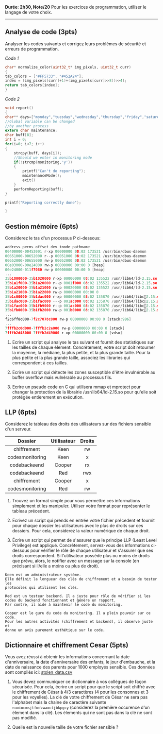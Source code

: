 **Durée: 2h30, Note/20**
Pour les exercices de programmation, utiliser le langage de votre choix. 
______


## Analyse de code (3pts)

Analyser les codes suivants et corrigez leurs problèmes de sécurité et erreurs de programmation. 

*Code 1*

```C
char* normalize_color(uint32_t* img_pixels, uint32_t curr)
{
tab_colors = ["#FF5733", "#452A24"];
index = (img_pixels[curr]+1)+(img_pixels[curr]>>8))>>4);
return tab_colors[index];
}
```

*Code 2*

```C
void report()
{
char** days=["monday","tuesday","wednesday","thursday","friday","saturday","friday"];
//Global variable can be changed
//by another process
extern char maintenance;
char buff[8];
int i = 0;
for(i=0; i<7; i++)
{
    strcpy(buff, days[i]);
    //Should we enter in monitoring mode
    if(!strcmp(monitoring,'y'))
    {
        printf("Can't do reporting");
        maintenanceMode();
        exit()
    }
    performReporting(buff);
}

printf("Reporting correctly done");

}

```

## Gestion mémoire (6pts)

Considerez le tas d'un processus P ci-dessous:

```C
address perms offset dev inode pathname
00400000-00452001 r-xp 00000000 08:02 173521 /usr/bin/dbus-daemon
00651000-00652000 r--p 00051000 08:02 173521 /usr/bin/dbus-daemon
00652000-00655000 rw-p 00052000 08:02 173521 /usr/bin/dbus-daemon
00e03000-00e24000 rw-p 00000000 00:00 0 [heap]
00e24000-011f7080 rw-p 00000000 00:00 0 [heap]
...
35b1800000-35b1820000 r-xp 00000000 08:02 135522 /usr/lib64/ld-2.15.so
35b1a1f000-35b1a20000 r--p 0001f000 08:02 135522 /usr/lib64/ld-2.15.so
35b1a20000-35b1a21000 rw-p 00020000 08:02 135522 /usr/lib64/ld-2.15.so
35b1a21000-35b1a22000 rw-p 00000000 00:00 0
35b1c00000-35b1dac000 r-xp 00000000 08:02 135870 /usr/lib64/libc2.15.so
35b1dac000-35b1fac000 ---p 001ac000 08:02 135870 /usr/lib64/libc2.15.so
35b1fac000-35b1fb9000 r--p 001ac000 08:02 135870 /usr/lib64/libc2.15.so
35b1fb0000-35b1fb2000 rw-p 001b0000 08:02 135870 /usr/lib64/libc2.15.so
...
f2c6ff8c000-7f2c7078c000 rw-p 00000000 00:00 0 [stack:986]
...
7fffb2c0d000-7fffb2c2e000 rw-p 00000000 00:00 0 [stack]
7fffb2d48000-7fffb2d49000 r-xp 00000000 00:00 0 [vdso]
```

1. Ecrire un script qui analyse le tas suivant et fournit des statistiques sur les tailles de chaque élement. Concrètement, votre script doit retourner la moyenne, la médiane, la plus petite, et la plus grande taille. Pour la plus petite et la plus grande taille, associez les libraries qui correspondent à ces tailles. 

2. Ecrire un script qui détecte les zones susceptible d'être invulnérable au buffer overflow mais vulnérable au processus fils.

3. Ecrire un pseudo code en C qui utilisera mmap et mprotect pour changer la
protection de la librairie /usr/lib64/ld-2.15.so pour qu'elle soit protégée
entièrement en exécution. 

## LLP (6pts)

Considerez le tableau des droits des utilisateurs sur des fichiers sensible d'un serveur.

|     Dossier     	| Utilisateur 	| Droits 	|
|:---------------:	|:-----------:	|:------:	|
|   chiffrement   	|    Keen   	|   rw   	|
| codesmonitoring 	|    Keen    	|    x   	|
| codebackeend    	| Cooper      	| rx     	|
| codebackeend    	| Red         	| rwx    	|
| chiffrement     	| Cooper      	| x      	|
| codesmonitoring 	| Red         	| rw     	|

1. Trouvez un format simple pour vous permettre ces informations simplement et les manipuler. Utiliser votre format pour représenter le tableau précedent.

2. Ecrivez un script qui prends en entrée votre fichier précedent et fournit pour chaque dossier les utilisateurs avec le plus de droits sur ces dossiers. Pour cela, considerez la valeur numérique de chaque droit. 

3. Écrire un script qui permet de s'assurer que le principe LLP (Least Level Privilege) est appliqué. Concrètement, servez-vous des informations ci-dessous pour vérifier le rôle de chaque utilisateur et s'assurer que ses droits correspondent. Si l'utilisateur possède plus ou moins de droits que prévu, alors, le notifier avec un message sur la console (en précisant si il/elle a moins ou plus de droit).

```
Keen est un administrateur système. 
Elle définit la longueur des clés de chiffrement et a besoin de tester les 
protocoles qui utilisent les clés. 

Red est un testeur backend. Il a juste pour rôle de vérifier si les 
codes du backend fonctionnent et génère un rapport. 
Par contre, il aide à maintenir le code du monitoring.

Cooper est le guru du code du monitoring. Il a plein pouvoir sur ce code.
Pour les autres activités (chiffrement et backend), il observe juste et 
donne un avis purement esthétique sur le code.
``` 

 ## Dictionnaire et chiffrement Cesar (5pts)

Vous avez réussi à obtenir les informations concernant 
la date d'anniversaire, la date d'anniversaire des enfants, 
le jour d'embauche, et la date de naissance des parents pour 
1000 employés sensible. 
Ces données sont compilés ici: [stolen_data.csv](./td-tp/srioeye_stolen_data.csv)

1. Vous devez communiquer ce dictionnaire à vos collègues 
de façon sécurisée. Pour cela, écrire un script pour que le script soit chiffré avec le chiffrement de César à 4/3 caractères (4 pour les consonnes 
et 3 pour les voyelles). La clé de votre chiffrement de César ne sera pas l'alphabet mais la chaine de caractère suivante `eaoiocmsjtfodzwaxctjbkpgcy` (considerez la première occurence d'un élement dans la clé). 
Les élements qui ne sont pas dans la clé ne sont pas modifié.

2. Quelle est la nouvelle taille de votre fichier sensible ? 
